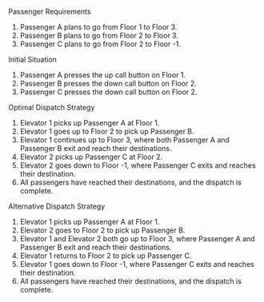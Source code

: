 Passenger Requirements  
1. Passenger A plans to go from Floor 1 to Floor 3.  
2. Passenger B plans to go from Floor 2 to Floor 3.  
3. Passenger C plans to go from Floor 2 to Floor -1.  

Initial Situation  
1. Passenger A presses the up call button on Floor 1.  
2. Passenger B presses the down call button on Floor 2.  
3. Passenger C presses the down call button on Floor 2.  

Optimal Dispatch Strategy  
1. Elevator 1 picks up Passenger A at Floor 1.  
2. Elevator 1 goes up to Floor 2 to pick up Passenger B.  
3. Elevator 1 continues up to Floor 3, where both Passenger A and Passenger B exit and reach their destinations.  
4. Elevator 2 picks up Passenger C at Floor 2.  
5. Elevator 2 goes down to Floor -1, where Passenger C exits and reaches their destination.  
6. All passengers have reached their destinations, and the dispatch is complete.  

Alternative Dispatch Strategy  
1. Elevator 1 picks up Passenger A at Floor 1.  
2. Elevator 2 goes to Floor 2 to pick up Passenger B.  
3. Elevator 1 and Elevator 2 both go up to Floor 3, where Passenger A and Passenger B exit and reach their destinations.  
4. Elevator 1 returns to Floor 2 to pick up Passenger C.  
5. Elevator 1 goes down to Floor -1, where Passenger C exits and reaches their destination.  
6. All passengers have reached their destinations, and the dispatch is complete.